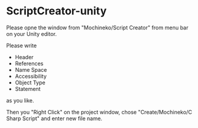 # ScriptCreator-unity

Please opne the window from "Mochineko/Script Creator" from menu bar on your Unity editor.

Please write
- Header
- References
- Name Space
- Accessibility
- Object Type
- Statement

as you like.

Then you "Right Click" on the project window,
chose "Create/Mochineko/C Sharp Script"
and enter new file name.

